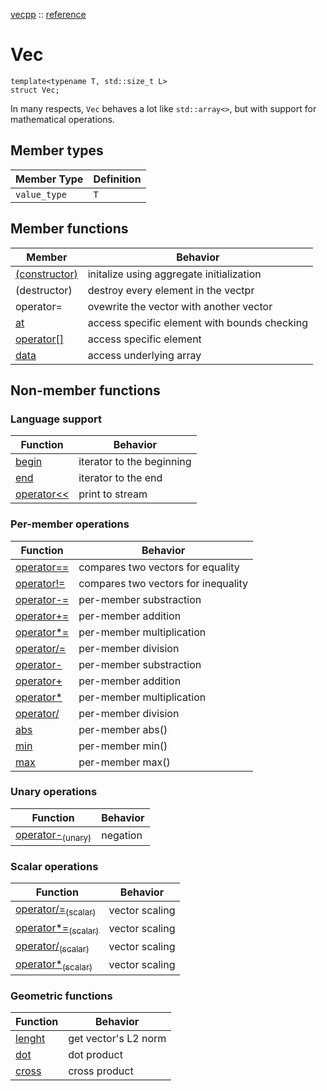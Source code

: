 [vecpp](../../) :: [reference](../)
# Vec

```
template<typename T, std::size_t L>
struct Vec;
```
In many respects, `Vec` behaves a lot like `std::array<>`, but with support for mathematical operations.

## Member types

Member Type   | Definition
--------------|-----------
`value_type`  | `T`

## Member functions

Member                              | Behavior
------------------------------------|------------------------
[(constructor)](constructor.md)     | initalize using aggregate initialization
(destructor)                        | destroy every element in the vectpr
operator=                           | ovewrite the vector with another vector
[at](at.md)                         | access specific element with bounds checking 
[operator[]](operator_at.md)        | access specific element
[data](data.md)                     | access underlying array

## Non-member functions

### Language support

Function                            | Behavior
------------------------------------|------------------------
[begin](begin.md)               | iterator to the beginning
[end](end.md)                   | iterator to the end
[operator<<](format.md)         | print to stream

### Per-member operations

Function                                  | Behavior
------------------------------------------|------------------------
[operator==](op_cmp.md)               | compares two vectors for equality
[operator!=](op_cmp.md)               | compares two vectors for inequality
[operator-=](op_per_mem_compound.md)  | per-member substraction
[operator+=](op_per_mem_compound.md)  | per-member addition
[operator*=](op_per_mem_compound.md)  | per-member multiplication
[operator/=](op_per_mem_compound.md)  | per-member division
[operator-](op_per_mem.md)            | per-member substraction
[operator+](op_per_mem.md)            | per-member addition
[operator*](op_per_mem.md)            | per-member multiplication
[operator/](op_per_mem.md)            | per-member division
[abs](abs.md)                         | per-member abs()
[min](min.md)                         | per-member min()
[max](min.md)                         | per-member max()

### Unary operations

Function                                          | Behavior
--------------------------------------------------|------------------------
[operator-<sub>(unary)</sub>](unary_minus.md)     | negation

### Scalar operations

Function                                                 | Behavior
---------------------------------------------------------|---------------------
[operator/=<sub>(scalar)</sub>](scaling_compound.md) | vector scaling
[operator*=<sub>(scalar)</sub>](scaling_compound.md) | vector scaling
[operator/<sub>(scalar)</sub>](scaling.md)           | vector scaling
[operator*<sub>(scalar)</sub>](scaling.md)           | vector scaling

### Geometric functions

Function                            | Behavior
------------------------------------|------------------------
[lenght](norm.md)                   | get vector's L2 norm
[dot](dot.md)                       | dot product
[cross](cross.md)                   | cross product